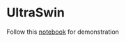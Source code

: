 # UltraSwin
Follow this [notebook](https://colab.research.google.com/drive/1WYx0TTPkSPSBm9qzfEPC0cB3jiSLt1f2?usp=sharing) for demonstration
